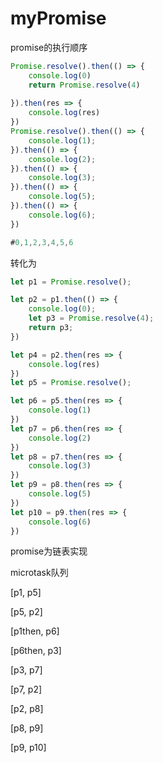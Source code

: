 # myPromise


promise的执行顺序

``` js
Promise.resolve().then(() => {
	console.log(0)
	return Promise.resolve(4)
	
}).then(res => {
	console.log(res)
})
Promise.resolve().then(() => {
	console.log(1);
}).then(() => {
	console.log(2);
}).then(() => {
	console.log(3);
}).then(() => {
	console.log(5);
}).then(() => {
	console.log(6);
})

#0,1,2,3,4,5,6
```
转化为
``` js
let p1 = Promise.resolve();

let p2 = p1.then(() => {
	console.log(0);
	let p3 = Promise.resolve(4);
	return p3;
})

let p4 = p2.then(res => {
	console.log(res)
})
let p5 = Promise.resolve();

let p6 = p5.then(res => {
	console.log(1)
})
let p7 = p6.then(res => {
	console.log(2)
})
let p8 = p7.then(res => {
	console.log(3)
})
let p9 = p8.then(res => {
	console.log(5)
})
let p10 = p9.then(res => {
	console.log(6)
})

```
promise为链表实现

microtask队列

[p1, p5]

[p5, p2]

[p1then, p6]

[p6then, p3]

[p3, p7]

[p7, p2]

[p2, p8]

[p8, p9]

[p9, p10]
